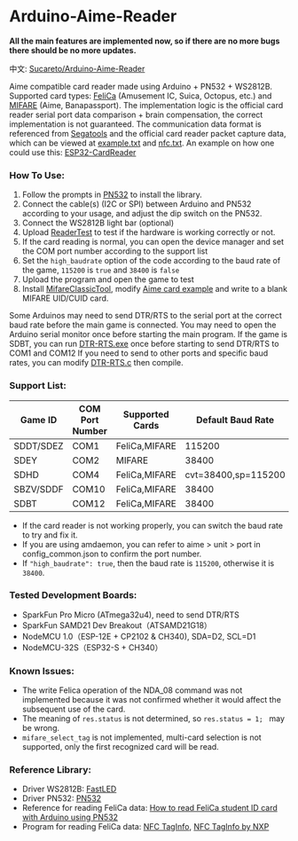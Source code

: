 # **Arduino-Aime-Reader**
**All the main features are implemented now, so if there are no more bugs there should be no more updates.**

中文: [Sucareto/Arduino-Aime-Reader](https://github.com/Sucareto/Arduino-Aime-Reader)

Aime compatible card reader made using Arduino + PN532 + WS2812B.
Supported card types: [FeliCa](https://en.wikipedia.org/wiki/FeliCa) (Amusement IC, Suica, Octopus, etc.) and [MIFARE](https://en.wikipedia.org/wiki/MIFARE) (Aime, Banapassport).
The implementation logic is the official card reader serial port data comparison + brain compensation, the correct implementation is not guaranteed.
The communication data format is referenced from [Segatools](https://github.com/rakisaionji/segatools) and the official card reader packet capture data, which can be viewed at [example.txt](doc/example.txt) and [nfc.txt](doc/nfc.txt).
An example on how one could use this: [ESP32-CardReader](https://github.com/Sucareto/ESP32-CardReader)


### **How To Use:**
1. Follow the prompts in [PN532](https://github.com/elechouse/PN532) to install the library.
2. Connect the cable(s) (I2C or SPI) between Arduino and PN532 according to your usage, and adjust the dip switch on the PN532.
3. Connect the WS2812B light bar (optional)
4. Upload [ReaderTest](tools/ReaderTest/ReaderTest.ino) to test if the hardware is working correctly or not.
5. If the card reading is normal, you can open the device manager and set the COM port number according to the support list
6. Set the `high_baudrate` option of the code according to the baud rate of the game, `115200` is `true` and `38400` is `false`
7. Upload the program and open the game to test
8. Install [MifareClassicTool](https://github.com/ikarus23/MifareClassicTool), modify [Aime card example](doc/aime_example.mct) and write to a blank MIFARE UID/CUID card.

Some Arduinos may need to send DTR/RTS to the serial port at the correct baud rate before the main game is connected. You may need to open the Arduino serial monitor once before starting the main program.
If the game is SDBT, you can run [DTR-RTS.exe](tools/DTR-RTS.exe) once before starting to send DTR/RTS to COM1 and COM12
If you need to send to other ports and specific baud rates, you can modify [DTR-RTS.c](tools/DTR-RTS.c) then compile.


### **Support List:**
| Game ID | COM Port Number | Supported Cards | Default Baud Rate |
| - | - | - | - |
| SDDT/SDEZ | COM1 | FeliCa,MIFARE | 115200 |
| SDEY | COM2 | MIFARE | 38400 |
| SDHD | COM4 | FeliCa,MIFARE | cvt=38400,sp=115200 |
| SBZV/SDDF | COM10 | FeliCa,MIFARE | 38400 |
| SDBT | COM12 | FeliCa,MIFARE | 38400 |

- If the card reader is not working properly, you can switch the baud rate to try and fix it.
- If you are using amdaemon, you can refer to aime > unit > port in config_common.json to confirm the port number.
- If `"high_baudrate": true`, then the baud rate is `115200`, otherwise it is `38400`.


### **Tested Development Boards:**
- SparkFun Pro Micro (ATmega32u4), need to send DTR/RTS
- SparkFun SAMD21 Dev Breakout（ATSAMD21G18）
- NodeMCU 1.0（ESP-12E + CP2102 & CH340), SDA=D2, SCL=D1
- NodeMCU-32S（ESP32-S + CH340）

### **Known Issues:**
- The write Felica operation of the NDA_08 command was not implemented because it was not confirmed whether it would affect the subsequent use of the card.
- The meaning of `res.status` is not determined, so `res.status = 1; ` may be wrong.
- `mifare_select_tag` is not implemented, multi-card selection is not supported, only the first recognized card will be read.


### **Reference Library:**
- Driver WS2812B: [FastLED](https://github.com/FastLED/FastLED)
- Driver PN532: [PN532](https://github.com/elechouse/PN532)
- Reference for reading FeliCa data: [How to read FeliCa student ID card with Arduino using PN532](https://qiita.com/gpioblink/items/91597a5275862f7ffb3c)
- Program for reading FeliCa data: [NFC TagInfo](https://play.google.com/store/apps/details?id=at.mroland.android.apps.nfctaginfo), [NFC TagInfo by NXP](https://play.google.com/store/apps/details?id=com.nxp.taginfolite)
